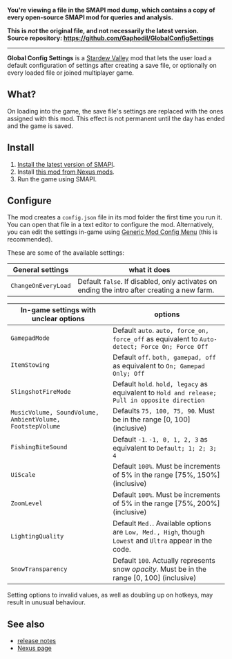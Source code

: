 **You're viewing a file in the SMAPI mod dump, which contains a copy of every open-source SMAPI mod
for queries and analysis.**

**This is _not_ the original file, and not necessarily the latest version.**  
**Source repository: https://github.com/Gaphodil/GlobalConfigSettings**

----

**Global Config Settings** is a [Stardew Valley](http://stardewvalley.net/) mod that lets
the user load a default configuration of settings after creating a save file, or optionally
on every loaded file or joined multiplayer game.

## What?
On loading into the game, the save file's settings are replaced with the ones assigned with this mod.
This effect is not permanent until the day has ended and the game is saved.

## Install
1. [Install the latest version of SMAPI](https://smapi.io/).
2. Install [this mod from Nexus mods](http://www.nexusmods.com/stardewvalley/mods/9340).
3. Run the game using SMAPI.

## Configure
The mod creates a `config.json` file in its mod folder the first time you run it. You can open that
file in a text editor to configure the mod. Alternatively, you can edit the settings in-game using
[Generic Mod Config Menu](https://www.nexusmods.com/stardewvalley/mods/5098) (this is recommended).

These are some of the available settings:

| General settings			| what it does
| ---						| ---
| `ChangeOnEveryLoad`       | Default `false`. If disabled, only activates on ending the intro after creating a new farm.

| In-game settings with unclear options   | options
| ---                   | ---
| `GamepadMode`			| Default `auto`. `auto, force_on, force_off` as equivalent to `Auto-detect; Force On; Force Off`
| `ItemStowing`			| Default `off`. `both, gamepad, off` as equivalent to `On; Gamepad Only; Off`
| `SlingshotFireMode`	| Default `hold`. `hold, legacy` as equivalent to `Hold and release; Pull in opposite direction`
| `MusicVolume, SoundVolume, AmbientVolume, FootstepVolume`			| Defaults `75, 100, 75, 90`. Must be in the range [0, 100] (inclusive)
| `FishingBiteSound`	| Default `-1`. `-1, 0, 1, 2, 3` as equivalent to `Default; 1; 2; 3; 4`
| `UiScale`				| Default `100%`. Must be increments of 5% in the range [75%, 150%] (inclusive)
| `ZoomLevel`			| Default `100%`. Must be increments of 5% in the range [75%, 200%] (inclusive)
| `LightingQuality`		| Default `Med.`. Available options are `Low, Med., High`, though `Lowest` and `Ultra` appear in the code.
| `SnowTransparency`	| Default `100`. Actually represents snow *opacity*. Must be in the range [0, 100] (inclusive)

Setting options to invalid values, as well as doubling up on hotkeys, may result in unusual behaviour.

## See also
* [release notes](release-notes.md)
* [Nexus page](https://www.nexusmods.com/stardewvalley/mods/9340)
